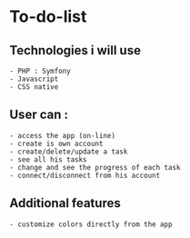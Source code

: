 # To-do-list

## Technologies i will use

    - PHP : Symfony
    - Javascript
    - CSS native

## User can :

    - access the app (on-line)
    - create is own account
    - create/delete/update a task
    - see all his tasks
    - change and see the progress of each task
    - connect/disconnect from his account

## Additional features

    - customize colors directly from the app